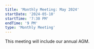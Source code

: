 ```yaml
---
title: 'Monthly Meeting: May 2024'
startDate: '2024-05-10'
startTime: '7:30 PM'
endTime: '9 PM'
type: 'Monthly Meeting'
---
```


This meeting will include our annual AGM.
